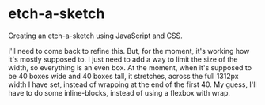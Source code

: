 # etch-a-sketch

Creating an etch-a-sketch using JavaScript and CSS.

I'll need to come back to refine this. 
But, for the moment, it's working how it's mostly supposed to.
I just need to add a way to limit the size of the width, so everything is an even box.
At the moment, when it's supposed to be 40 boxes wide and 40 boxes tall, it stretches,
across the full 1312px width I have set, instead of wrapping at the end of the first 40.
My guess, I'll have to do some inline-blocks, instead of using a flexbox with wrap.